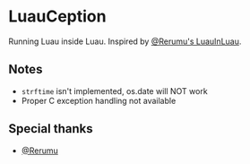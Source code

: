# LuauCeption
Running Luau inside Luau. Inspired by [@Rerumu's LuauInLuau](https://gist.github.com/Rerumu/ecaf1de2f2b31d0fa91b9bac8e1e15d8).

## Notes
- ``strftime`` isn't implemented, os.date will NOT work
- Proper C exception handling not available

## Special thanks
- [@Rerumu](https://github.com/Rerumu)